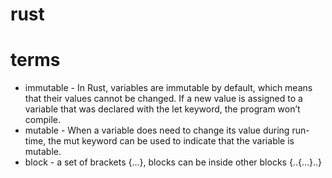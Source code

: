 # rust


# terms
 * immutable - In Rust, variables are immutable by default, which means that their values cannot be changed. If a new value is assigned to a variable that was declared with the let keyword, the program won’t compile.
 * mutable - When a variable does need to change its value during run-time, the mut keyword can be used to indicate that the variable is mutable.
 * block - a set of brackets {...}, blocks can be inside other blocks {..{...}..}
